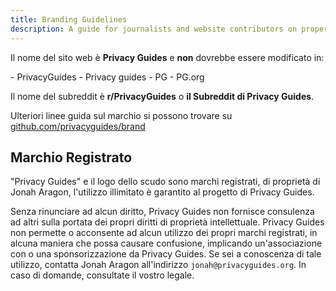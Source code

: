 ```yaml
---
title: Branding Guidelines
description: A guide for journalists and website contributors on proper branding of the Privacy Guides wordmark and logo.
---
```


Il nome del sito web è **Privacy Guides** e **non** dovrebbe essere modificato in:

<div class="pg-red" markdown>
- PrivacyGuides
- Privacy guides
- PG
- PG.org
</div>

Il nome del subreddit è **r/PrivacyGuides** o **il Subreddit di Privacy Guides**.

Ulteriori linee guida sul marchio si possono trovare su [github.com/privacyguides/brand](https://github.com/privacyguides/brand)

## Marchio Registrato

"Privacy Guides" e il logo dello scudo sono marchi registrati, di proprietà di Jonah Aragon, l'utilizzo illimitato è garantito al progetto di Privacy Guides.

Senza rinunciare ad alcun diritto, Privacy Guides non fornisce consulenza ad altri sulla portata dei propri diritti di proprietà intellettuale. Privacy Guides non permette o acconsente ad alcun utilizzo dei propri marchi registrati, in alcuna maniera che possa causare confusione, implicando un'associazione con o una sponsorizzazione da Privacy Guides. Se sei a conoscenza di tale utilizzo, contatta Jonah Aragon all'indirizzo `jonah@privacyguides.org`. In caso di domande, consultate il vostro legale.
